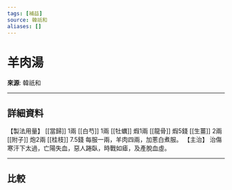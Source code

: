 ```yaml
---
tags: [補益]
source: 韓祇和
aliases: []
---
```


# 羊肉湯

**來源**: 韓祇和  

---

## 詳細資料
【製法用量】 [[當歸]] 1兩 [[白芍]] 1兩 [[牡蠣]] 煆1兩 [[龍骨]] 煆5錢 [[生薑]] 2兩 [[附子]] 炮2兩 [[桂枝]] 7.5錢
每服一兩，羊肉四兩，加蔥白煮服。
【主治】
治傷寒汗下太過，亡陽失血，惡人踡臥，時戰如瘧，及產脫血虛。

---

## 比較
